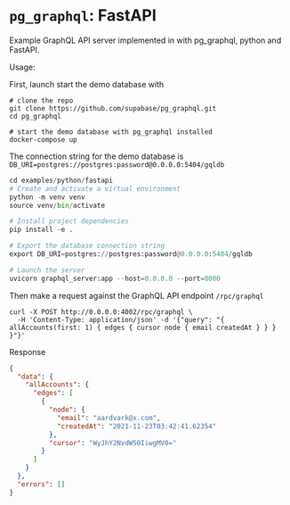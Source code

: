 # `pg_graphql`: FastAPI

Example GraphQL API server implemented in with pg_graphql, python and FastAPI.


Usage:

First, launch start the demo database with
```shell
# clone the repo
git clone https://github.com/supabase/pg_graphql.git
cd pg_graphql

# start the demo database with pg_graphql installed
docker-compose up
```

The connection string for the demo database is `DB_URI=postgres://postgres:password@0.0.0.0:5404/gqldb`


```python
cd examples/python/fastapi
# Create and activate a virtual environment
python -m venv venv
source venv/bin/activate

# Install project dependencies
pip install -e .

# Export the database connection string
export DB_URI=postgres://postgres:password@0.0.0.0:5404/gqldb

# Launch the server
uvicorn graphql_server:app --host=0.0.0.0 --port=8000
```

Then make a request against the GraphQL API endpoint `/rpc/graphql`

```shell
curl -X POST http://0.0.0.0:4002/rpc/graphql \
  -H 'Content-Type: application/json' -d '{"query": "{ allAccounts(first: 1) { edges { cursor node { email createdAt } } } }"}'
```

Response
```json
{
  "data": {
    "allAccounts": {
      "edges": [
        {
          "node": {
            "email": "aardvark@x.com",
            "createdAt": "2021-11-23T03:42:41.62354"
          },
          "cursor": "WyJhY2NvdW50IiwgMV0="
        }
      ]
    }
  },
  "errors": []
}
```
